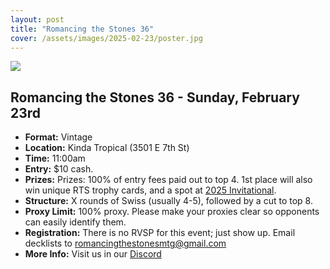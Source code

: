 ```yaml
---
layout: post
title: "Romancing the Stones 36"
cover: /assets/images/2025-02-23/poster.jpg
---
```


![]({{site.cdn_url}}/assets/images/2025-02-23/poster.jpg)

## Romancing the Stones 36 - Sunday, February 23rd

* **Format:** Vintage
* **Location:** Kinda Tropical (3501 E 7th St)
* **Time:** 11:00am
* **Entry:** $10 cash.
* **Prizes:** Prizes: 100% of entry fees paid out to top 4. 1st place will also win
  unique RTS trophy cards, and a spot at [2025 Invitational](/invitational).
* **Structure:** X rounds of Swiss (usually 4-5), followed by a cut to top 8.
* **Proxy Limit:** 100% proxy. Please make your proxies clear so opponents can easily
  identify them.
* **Registration:** There is no RVSP for this event; just show up.  Email decklists to
  romancingthestonesmtg@gmail.com
* **More Info:** Visit us in our [Discord](https://discord.gg/a9uKSEP5ya)

